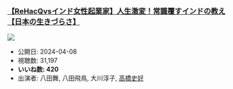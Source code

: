 ### [【ReHacQvsインド女性起業家】人生激変！常識覆すインドの教え【日本の生きづらさ】](https://www.youtube.com/watch?v=zgyyLML4Dsw)
[![](https://img.youtube.com/vi/zgyyLML4Dsw/sddefault.jpg)](https://www.youtube.com/watch?v=zgyyLML4Dsw)
-   公開日: 2024-04-08
-   視聴数: 31,197
-   **いいね数: 420**
-   出演者: 八田舞, 八田飛鳥, 大川淳子, [高橋史好](/rehacq_fan/people/高橋史好 "wikilink")
